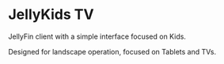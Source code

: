 # JellyKids TV

JellyFin client with a simple interface focused on Kids.

Designed for landscape operation, focused on Tablets and TVs.